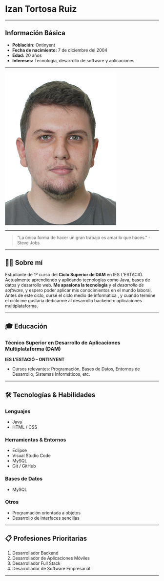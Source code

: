 # Izan Tortosa Ruiz

---

## Información Básica

- **Población:** Ontinyent
- **Fecha de nacimiento:** 7 de diciembre del 2004
- **Edad:** 20 años
- **Intereses:** Tecnología, desarrollo de software y aplicaciones

---

  ![Foto de perfil](./foto.jpeg)

---

> "La única forma de hacer un gran trabajo es amar lo que haces." - Steve Jobs

---

## 🧑‍💻 Sobre mí

Estudiante de 1º curso del **Ciclo Superior de DAM** en IES L'ESTACIÓ. Actualmente aprendiendo y aplicando tecnologías como Java, bases de datos y desarrollo web. **Me apasiona la tecnología** y el *desarrollo de software*, y espero poder aplicar mis conocimientos en el mundo laboral. Antes de este ciclo, cursé el ciclo medio de informática , y cuando termine el ciclo me gustaría dedicarme al desarrollo backend o aplicaciones multiplataforma.

---

## 🎓 Educación

### Técnico Superior en Desarrollo de Aplicaciones Multiplataforma (DAM)
**IES L'ESTACIÓ – ONTINYENT**  

- Cursos relevantes: Programación, Bases de Datos, Entornos de Desarrollo, Sistemas Informáticos, etc.

---

## 🛠️ Tecnologías & Habilidades

### Lenguajes
- Java
- HTML / CSS

### Herramientas & Entornos
- Eclipse
- Visual Studio Code
- MySQL
- Git / GitHub

### Bases de Datos
- MySQL

### Otros
- Programación orientada a objetos
- Desarrollo de interfaces sencillas

---

## 📋 Profesiones Prioritarias

1. Desarrollador Backend
2. Desarrollador de Aplicaciones Móviles
3. Desarrollador Full Stack
4. Desarrollador de Software Empresarial

---

